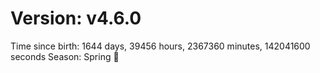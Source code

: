 # Version: v4.6.0
Time since birth: 1644 days, 39456 hours, 2367360 minutes, 142041600 seconds
Season: Spring 🌸
